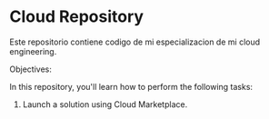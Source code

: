 # Cloud Repository
Este repositorio contiene codigo de mi especializacion de mi cloud engineering.

Objectives:

In this repository, you'll learn how to perform the following tasks:

1.   Launch a solution using Cloud Marketplace.